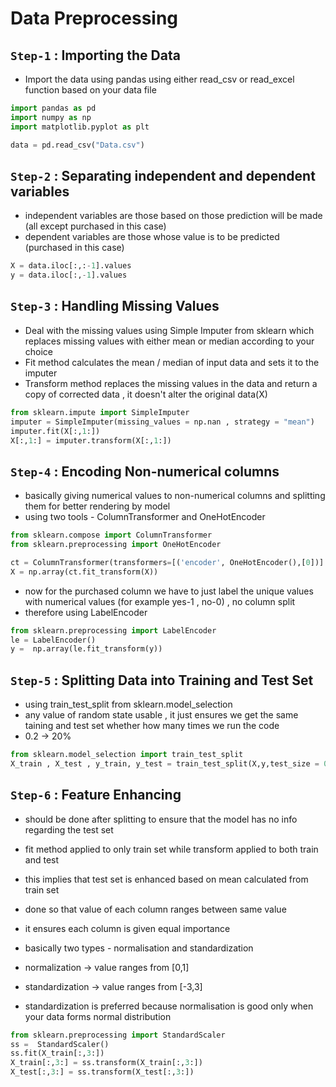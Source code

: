 # Data Preprocessing

## `Step-1` : Importing the Data

- Import the data using pandas using either read_csv or read_excel function based on your data file

```python
import pandas as pd 
import numpy as np
import matplotlib.pyplot as plt

data = pd.read_csv("Data.csv")
```

## `Step-2` : Separating independent and dependent variables 

- independent variables are those based on those prediction will be made (all except purchased in this case)
- dependent variables are those whose value is to be predicted (purchased in this case)

```python
X = data.iloc[:,:-1].values
y = data.iloc[:,-1].values
```


## `Step-3` : Handling Missing Values
 - Deal with the missing values using Simple Imputer from sklearn which replaces missing values with either mean or median according to your choice
 - Fit method calculates the mean / median of input data and sets it to the imputer
 - Transform method replaces the missing values in the data and return a copy of corrected data , it doesn't alter the original data(X)

```python
from sklearn.impute import SimpleImputer
imputer = SimpleImputer(missing_values = np.nan , strategy = "mean")
imputer.fit(X[:,1:])
X[:,1:] = imputer.transform(X[:,1:])
```

## `Step-4` : Encoding Non-numerical columns

- basically giving numerical values to non-numerical columns and splitting them for better rendering by model
- using two tools - ColumnTransformer and OneHotEncoder

```python
from sklearn.compose import ColumnTransformer
from sklearn.preprocessing import OneHotEncoder

ct = ColumnTransformer(transformers=[('encoder', OneHotEncoder(),[0])] , remainder='passthrough' )
X = np.array(ct.fit_transform(X))
```

- now for the purchased column we have to just label the unique values with numerical values (for example yes-1 , no-0) , no column split
- therefore using LabelEncoder

```python
from sklearn.preprocessing import LabelEncoder
le = LabelEncoder()
y =  np.array(le.fit_transform(y))
```

## `Step-5` : Splitting Data into Training and Test Set

- using train_test_split from sklearn.model_selection
- any value of random state usable , it just ensures we get the same taining and test set whether how many times we run the code
- 0.2 -> 20%

```python
from sklearn.model_selection import train_test_split
X_train , X_test , y_train, y_test = train_test_split(X,y,test_size = 0.2 , random_state = 42)
```
## `Step-6` : Feature Enhancing 

- should be done after splitting to ensure that the model has no info regarding the test set
- fit method applied to only train set while transform applied to both train and test
- this implies that test set is enhanced based on mean calculated from train set

- done so that value of each column ranges between same value
- it ensures each column is given equal importance
- basically two types - normalisation and standardization
- normalization -> value ranges from [0,1]
- standardization -> value ranges from [-3,3]
- standardization is preferred because normalisation is good only when your data forms normal distribution

```python
from sklearn.preprocessing import StandardScaler
ss =  StandardScaler()
ss.fit(X_train[:,3:])
X_train[:,3:] = ss.transform(X_train[:,3:])
X_test[:,3:] = ss.transform(X_test[:,3:])
```

